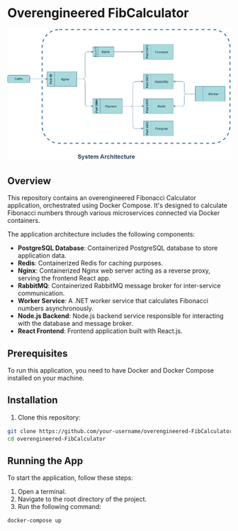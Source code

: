 # Overengineered FibCalculator

![System Diagram](./resource/sd.png)

## Overview

This repository contains an overengineered Fibonacci Calculator application, orchestrated using Docker Compose. It's designed to calculate Fibonacci numbers through various microservices connected via Docker containers.

The application architecture includes the following components:

- **PostgreSQL Database**: Containerized PostgreSQL database to store application data.
- **Redis**: Containerized Redis for caching purposes.
- **Nginx**: Containerized Nginx web server acting as a reverse proxy, serving the frontend React app.
- **RabbitMQ**: Containerized RabbitMQ message broker for inter-service communication.
- **Worker Service**: A .NET worker service that calculates Fibonacci numbers asynchronously.
- **Node.js Backend**: Node.js backend service responsible for interacting with the database and message broker.
- **React Frontend**: Frontend application built with React.js.

## Prerequisites

To run this application, you need to have Docker and Docker Compose installed on your machine.

## Installation

1. Clone this repository:

```bash
git clone https://github.com/your-username/overengineered-FibCalculator.git
cd overengineered-FibCalculator
```
## Running the App

To start the application, follow these steps:

1. Open a terminal.
2. Navigate to the root directory of the project.
3. Run the following command:

```bash
docker-compose up
